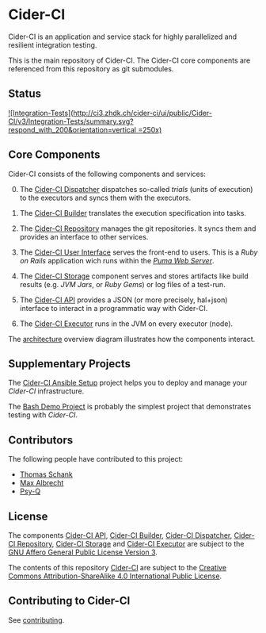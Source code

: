 Cider-CI
========

Cider-CI is an application and service stack for highly parallelized and
resilient integration testing. 

This is the main repository of Cider-CI. The Cider-CI core components are
referenced from this repository as git submodules. 

## Status

[![Integration-Tests](http://ci3.zhdk.ch/cider-ci/ui/public/Cider-CI/v3/Integration-Tests/summary.svg?respond_with_200&orientation=vertical =250x)](http://ci3.zhdk.ch/cider-ci/ui/public/Cider-CI/v3/Integration-Tests/summary.html)

Core Components
---------------

Cider-CI consists of the following components and services:

0.  The [Cider-CI Dispatcher][] dispatches so-called *trials* (units
    of execution) to the executors and syncs them with the executors.

0.  The [Cider-CI Builder][] translates the execution specification
    into tasks.

0.  The [Cider-CI Repository][] manages the git repositories. It
    syncs them and provides an interface to other services.

0.  The [Cider-CI User Interface][] serves the front-end to users.
    This is a *Ruby on Rails* application wich runs within the *[Puma
    Web Server][]*.

0.  The [Cider-CI Storage][] component serves and stores artifacts like
    build results (e.g. _JVM Jars_, or _Ruby Gems_) or log files of
    a test-run.

0.  The [Cider-CI API][] provides a JSON (or more precisely, hal+json)
    interface to interact in a programmatic way with Cider-CI.

0.  The [Cider-CI Executor][] runs in the JVM on every executor (node).

The [architecture][] overview diagram illustrates how the
components interact.


Supplementary Projects
----------------------


The [Cider-CI Ansible Setup][] project helps you to deploy and
manage your *Cider-CI* infrastructure.

The [Bash Demo Project][] is probably the simplest project that demonstrates
testing with _Cider-CI_.


Contributors
------------

The following people have contributed to this project:

* [Thomas Schank](https://github.com/DrTom/)
* [Max Albrecht](https://github.com/eins78)
* [Psy-Q](https://github.com/psy-q/)


License
-------

The components [Cider-CI API][], [Cider-CI Builder][], [Cider-CI
Dispatcher][], [Cider-CI Repository][], [Cider-CI Storage][] and
[Cider-CI Executor][] are subject to the [GNU Affero General Public
License Version 3][].

The contents of this repository [Cider-CI][] are subject to the [Creative
Commons Attribution-ShareAlike 4.0 International Public License][].


Contributing to Cider-CI
------------------------

See [contributing](CONTRIBUTING.md).


  [Bash Demo Project]: https://github.com/cider-ci/cider-ci_demo-project-bash
  [Cider-CI API]: https://github.com/cider-ci/cider-ci_api
  [Cider-CI Ansible Setup]: https://github.com/cider-ci/cider-ci_ansible-setup
  [Cider-CI Builder]: https://github.com/cider-ci/cider-ci_builder
  [Cider-CI Dispatcher]: https://github.com/cider-ci/cider-ci_dispatcher
  [Cider-CI Executor]: https://github.com/cider-ci/cider-ci_executor
  [Cider-CI]: https://github.com/cider-ci/cider-ci
  [Cider-Ci Repository]: https://github.com/cider-ci/cider-ci_repository
  [Cider-Ci Storage]: https://github.com/cider-ci/cider-ci_storage
  [Cider-Ci User Interface]: https://github.com/cider-ci/cider-ci_user-interface
  [Creative Commons Attribution-ShareAlike 4.0 International Public License]: http://creativecommons.org/licenses/by-sa/4.0/legalcode
  [GNU Affero General Public License Version 3]: http://www.gnu.org/licenses/agpl-3.0.html
  [Immutant]: http://immutant.org/
  [Leihs]: https://github.com/zhdk/leihs
  [Madek]: https://github.com/zhdk/madek
  [Puma Web Server]: http://puma.io/
  [TorqueBox]: http://torquebox.org/
  [Zurich University of the Arts]: http://www.zhdk.ch/
  [architecture v0]: https://rawgithub.com/cider-ci/cider-ci/master/doc/architecture_v0.svg
  [architecture v1]: https://rawgithub.com/cider-ci/cider-ci/master/doc/architecture_v1.svg
  [architecture v2]: https://rawgithub.com/cider-ci/cider-ci/master/doc/architecture_v2.svg
  [architecture vision]: https://rawgithub.com/cider-ci/cider-ci/master/doc/architecture_vision.svg
  [architecture]: https://rawgithub.com/cider-ci/cider-ci/master/doc/architecture_v2.svg
